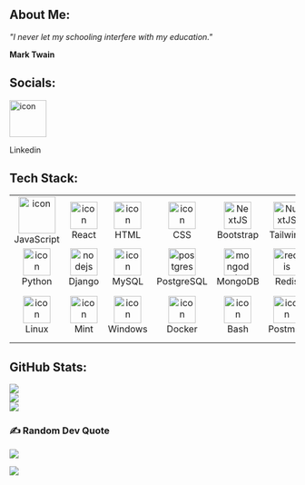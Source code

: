 ## About Me:

*"I never let my schooling interfere with my education."*

<b>Mark Twain</b>


## Socials:

<a href="https://linkedin.com/in/kosta-kazakov-533a4529" target="_blank">
<img src="https://skillicons.dev/icons?i=linkedin" alt="icon" width="65" height="65" />
</a>
<br> <p>Linkedin</p> 

## Tech Stack:


<table align="center">
    <tr>
        <td align="center" width="96">
            <img src="https://skillicons.dev/icons?i=js" alt="icon" width="65" height="65" />
            <br>JavaScript
        </td>
        <td align="center" width="96">
            <img src="https://techstack-generator.vercel.app/react-icon.svg" alt="icon" width="48" height="48" />
            <br>React
        </td>
        <td align="center" width="96">
            <img src="https://skillicons.dev/icons?i=html" alt="icon" width="48" height="48">
            <br>HTML
        </td>
        <td align="center" width="96">
            <img src="https://skillicons.dev/icons?i=css" alt="icon" width="48" height="48">
            <br>CSS
        </td>
        <td align="center" width="96">
            <img src="https://skillicons.dev/icons?i=bootstrap" width="48" height="48" alt="NextJS" />
            <br>Bootstrap
        </td>
        <td align="center" width="96">
            <img src="https://skillicons.dev/icons?i=tailwind" width="48" height="48" alt="NuxtJS" />
            <br>Tailwind
        </td>
        <td align="center" width="96">
            <img src="https://skillicons.dev/icons?i=php" width="48" height="48" alt="tailwind" />
            <br>PHP
        </td>
        <td align="center" width="96">
            <img src="https://techstack-generator.vercel.app/restapi-icon.svg" alt="icon" width="48" height="48" />
            <br>RestAPI
        </td>
        <td align="center" width="96">
            <img src="https://skillicons.dev/icons?i=laravel" width="48" height="48" alt="materialui" />
            <br>Laravel
        </td>
    </tr>
    <tr>
        <td align="center" width="96">
            <img src="https://skillicons.dev/icons?i=py" alt="icon" width="48" height="48" />
            <br>Python
        </td>
        <td align="center" width="96">
            <img src="https://skillicons.dev/icons?i=django" width="48" height="48" alt="nodejs" />
            <br>Django
        </td>
        <td align="center" width="96">
            <img src="https://techstack-generator.vercel.app/mysql-icon.svg" alt="icon" width="48" height="48" />
            <br>MySQL
        </td>
        <td align="center" width="96">
            <img src="https://skillicons.dev/icons?i=postgres" width="48" height="48" alt="postgres" />
            <br>PostgreSQL
        </td>
        <td align="center" width="96">
            <img src="https://skillicons.dev/icons?i=mongodb" width="48" height="48" alt="mongodb" />
            <br>MongoDB
        </td>
        <td align="center" width="96">
            <img src="https://skillicons.dev/icons?i=redis" width="48" height="48" alt="redis" />
            <br>Redis
        </td>
        <td align="center" width="96">
            <img src="https://skillicons.dev/icons?i=rabbitmq" width="48" height="48" alt="firebase" />
            <br>RabbitMQ
        </td>
        <td align="center" width="96">
            <img src="https://skillicons.dev/icons?i=git" width="48" height="48" alt="Git" />
            <br>Git
        </td>
    </tr>
    <tr>
        <td align="center" width="96">
            <img src="https://skillicons.dev/icons?i=linux" alt="icon" width="48" height="48" />
            <br>Linux
        </td>
        <td align="center" width="96">
            <img src="https://skillicons.dev/icons?i=mint" alt="icon" width="48" height="48" />
            <br>Mint
        </td>
        <td align="center" width="96">
            <img src="https://skillicons.dev/icons?i=windows" alt="icon" width="48" height="48" />
            <br>Windows
        </td>
        <td align="center" width="96">
            <img src="https://techstack-generator.vercel.app/docker-icon.svg" alt="icon" width="48" height="48" />
            <br>Docker
        </td>
        <td align="center" width="96">
            <img src="https://skillicons.dev/icons?i=bash" alt="icon" width="48" height="48" />
            <br>Bash
        </td>
        <td align="center" width="96">
            <img src="https://skillicons.dev/icons?i=postman" alt="icon" width="48" height="48" />
            <br>Postman
        </td>
        <td align="center" width="96">
            <img src="https://skillicons.dev/icons?i=vscode" alt="icon" width="48" height="48" />
            <br>VSCode
        </td>
        <td align="center" width="96">
            <img src="https://skillicons.dev/icons?i=ps" alt="icon" width="48" height="48" />
            <br>Photoshop
        </td>
        <td align="center" width="96">
            <img src="https://skillicons.dev/icons?i=ai" alt="icon" width="48" height="48" />
            <br>Adobe Illustrator
        </td>
    </tr>

</table>

## GitHub Stats:

![](https://github-readme-stats.vercel.app/api?username=kostakazakoff&theme=dark&hide_border=false&include_all_commits=false&count_private=false&bg_color=00000000)<br/>
![](https://github-readme-streak-stats.herokuapp.com/?user=kostakazakoff&theme=dark&hide_border=false&bg_color=00000000)<br/>
![](https://github-readme-stats.vercel.app/api/top-langs/?username=kostakazakoff&theme=dark&hide_border=false&include_all_commits=true&count_private=false&layout=compact&bg_color=00000000)

### ✍️ Random Dev Quote

![](https://quotes-github-readme.vercel.app/api?type=horizontal&theme=dark)


[![](https://visitcount.itsvg.in/api?id=kostakazakoff&icon=0&color=0)](https://visitcount.itsvg.in)

